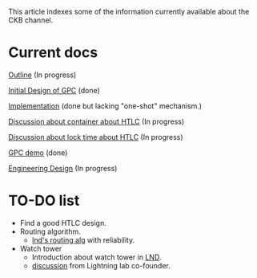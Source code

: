 This article indexes some of the information currently available about the CKB channel.

# Current docs

[Outline](https://hackmd.io/crQnHgBJQcK4sG3984bWSA) (In progress)

[Initial Design of GPC](https://talk.nervos.org/t/a-generic-payment-channel-construction-and-its-composability/4697) (done)

[Implementation](https://github.com/ZhichunLu-11/Channel-prototype) (done but lacking "one-shot" mechanism.)

[Discussion about container about HTLC](https://talk.nervos.org/t/a-discussion-on-container-capacity-of-multi-hop-payment-in-payment-channel-network/5062) (In progress)

[Discussion about lock time about HTLC](https://talk.nervos.org/t/a-discussion-on-lock-time-of-multi-hop-payment-in-payment-channel-network/5124) (In progress)

[GPC demo](https://github.com/ZhichunLu-11/channel_demo_tg_msg_sender) (done)

[Engineering Design](https://hackmd.io/sDg38T-nRYemk5zaUhGFNQ) (In progress)

# TO-DO list

* Find a good HTLC design.
* Routing algorithm.
    * [lnd's routing alg](https://www.youtube.com/watch?v=p8toOF-imk4&ab_channel=JoostJager) with reliability.
* Watch tower
    * Introduction about watch tower in [LND](https://www.youtube.com/watch?v=2tyr05tLF4g&ab_channel=Bolt-A-Thon).
    * [discussion](https://diyhpl.us/wiki/transcripts/blockchain-protocol-analysis-security-engineering/2018/hardening-lightning/) from Lightning lab co-founder.
    